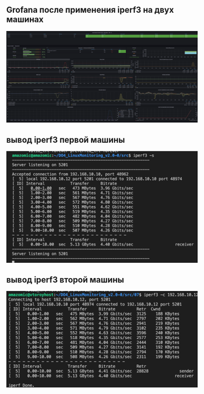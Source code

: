 ##  Grofana после применения iperf3 на двух машинах
![linux_monitoringv2.0](1.png)
##  вывод iperf3 первой машины
![linux_monitoringv2.0](2.png)
##  вывод iperf3 второй машины
![linux_monitoringv2.0](3.png)